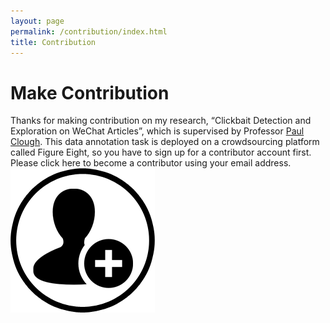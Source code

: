 ```yaml
---
layout: page
permalink: /contribution/index.html
title: Contribution
---
```


# Make Contribution

Thanks for making contribution on my research, “Clickbait Detection and Exploration on WeChat Articles”, which is supervised by Professor [Paul Clough]. This data annotation task is deployed on a crowdsourcing platform called Figure Eight, so you have to sign up for a contributor account first. Please click here to become a contributor using your email address. <img src="/images/signupIcon.png" alt align="absmiddle">






[Paul Clough]: https://www.sheffield.ac.uk/is/staff/clough


